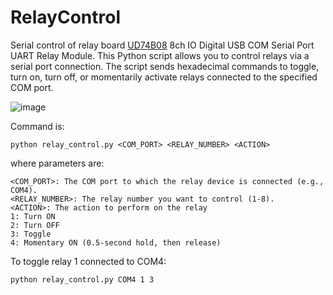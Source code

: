 # RelayControl
Serial control of relay board [UD74B08](https://eletechsups.com/others-c-2_3_24/ud74b08-dc-24v-8ch-io-digital-collector-usb-com-serial-port-uart-relay-module-p-1045.html) 8ch IO Digital USB COM Serial Port UART Relay Module.
This Python script allows you to control relays via a serial port connection. The script sends hexadecimal commands to toggle, turn on, turn off, or momentarily activate relays connected to the specified COM port.

![image](https://github.com/user-attachments/assets/77013d49-43e4-4aae-b7c6-066d80173c6c)

Command is:
```
python relay_control.py <COM_PORT> <RELAY_NUMBER> <ACTION>
```

where parameters are:
```
<COM_PORT>: The COM port to which the relay device is connected (e.g., COM4).
<RELAY_NUMBER>: The relay number you want to control (1-8).
<ACTION>: The action to perform on the relay
1: Turn ON
2: Turn OFF
3: Toggle
4: Momentary ON (0.5-second hold, then release)
```

To toggle relay 1 connected to COM4:
```
python relay_control.py COM4 1 3
```

